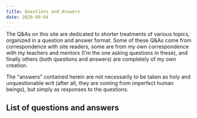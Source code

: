 ```yaml
---
title: Questions and Answers
date: 2020-09-04
---
```


The Q&As on this site are dedicated to shorter treatments of various topics, organized in a question and answer format. Some of these Q&As come from correspondence with site readers, some are from my own correspondence with my teachers and mentors (I'm the one asking questions in these), and finally others (both questions and answers) are completely of my own creation.

The "answers" contained herein are not necessarily to be taken as holy and unquestionable writ (after all, they are coming from imperfect human beings), but simply as responses to the questions.

## List of questions and answers
